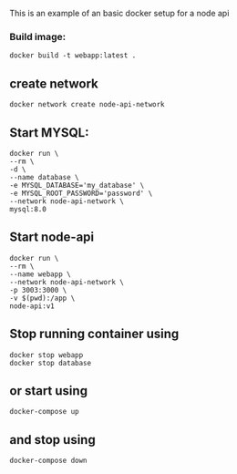 This is an example of an basic docker setup for a node api

### Build image:

    docker build -t webapp:latest .

## create network

    docker network create node-api-network

## Start MYSQL:
    
    docker run \
    --rm \
    -d \
    --name database \
    -e MYSQL_DATABASE='my_database' \
    -e MYSQL_ROOT_PASSWORD='password' \
    --network node-api-network \
    mysql:8.0 

    
## Start node-api

    docker run \
    --rm \
    --name webapp \
    --network node-api-network \
    -p 3003:3000 \
    -v $(pwd):/app \
    node-api:v1 

## Stop running container using

    docker stop webapp
    docker stop database

## or start using

    docker-compose up

## and stop using

    docker-compose down
    